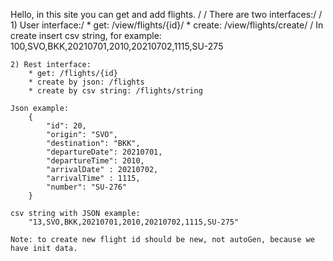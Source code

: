 Hello, in this site you can get and add flights. /
/
    There are two interfaces:/
/
    1) User interface:/
        * get: /view/flights/{id}/
        * create: /view/flights/create/
/
    In create insert csv string, for example: 100,SVO,BKK,20210701,2010,20210702,1115,SU-275

    2) Rest interface:
        * get: /flights/{id}
        * create by json: /flights
        * create by csv string: /flights/string

    Json example:
        {
            "id": 20,
            "origin": "SVO",
            "destination": "BKK",
            "departureDate": 20210701,
            "departureTime": 2010,
            "arrivalDate" : 20210702,
            "arrivalTime" : 1115,
            "number": "SU-276"
        }

    csv string with JSON example:
        "13,SVO,BKK,20210701,2010,20210702,1115,SU-275"

    Note: to create new flight id should be new, not autoGen, because we have init data.
